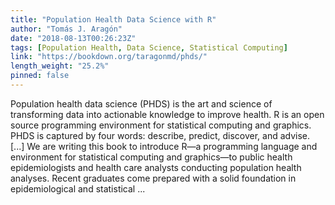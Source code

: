 ```yaml
---
title: "Population Health Data Science with R"
author: "Tomás J. Aragón"
date: "2018-08-13T00:26:23Z"
tags: [Population Health, Data Science, Statistical Computing]
link: "https://bookdown.org/taragonmd/phds/"
length_weight: "25.2%"
pinned: false
---
```


Population health data science (PHDS) is the art and science of transforming data into actionable knowledge to improve health. R is an open source programming environment for statistical computing and graphics. PHDS is captured by four words: describe, predict, discover, and advise. [...] We are writing this book to introduce R—a programming language and environment for statistical computing and graphics—to public health epidemiologists and health care analysts conducting population health analyses. Recent graduates come prepared with a solid foundation in epidemiological and statistical ...
